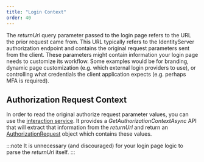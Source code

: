 ```yaml
---
title: "Login Context"
order: 40
---
```


The *returnUrl* query parameter passed to the login page refers to the URL the prior request came from.
This URL typically refers to the IdentityServer authorization endpoint and contains the original request parameters sent from the client.
These parameters might contain information your login page needs to customize its workflow.
Some examples would be for branding, dynamic page customization (e.g. which external login providers to use), or controlling what credentials the client application expects (e.g. perhaps MFA is required).

## Authorization Request Context

In order to read the original authorize request parameter values, you can use the [interaction service](/identityserver/v6/reference/services/interaction_service#iidentityserverinteractionservice-apis). 
It provides a *GetAuthorizationContextAsync* API that will extract that information from the *returnUrl* and return an [AuthorizationRequest](/identityserver/v6/reference/services/interaction_service#authorizationrequest) object which contains these values.

:::note
It is unnecessary (and discouraged) for your login page logic to parse the *returnUrl* itself.
:::
